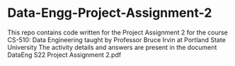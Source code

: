 # Data-Engg-Project-Assignment-2

This repo contains code written for the Project Assignment 2 for the course CS-510: Data Engineering taught by Professor Bruce Irvin at Portland State University The activity details and answers are present in the document DataEng S22 Project Assignment 2.pdf
